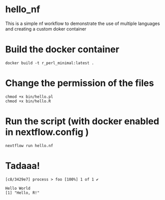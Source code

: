 # hello_nf

This is a simple nf workflow to demonstrate the use of multiple languages and creating a custom doker container

# Build the docker container

```
docker build -t r_perl_minimal:latest .
```

# Change the permission of the files

```
chmod +x bin/hello.pl
chmod +x bin/hello.R

```

# Run the script (with docker enabled in nextflow.config )

```
nextflow run hello.nf
```

# Tadaaa!

```
[c8/3429e7] process > foo [100%] 1 of 1 ✔

Hello World
[1] "Hello, R!"

```
